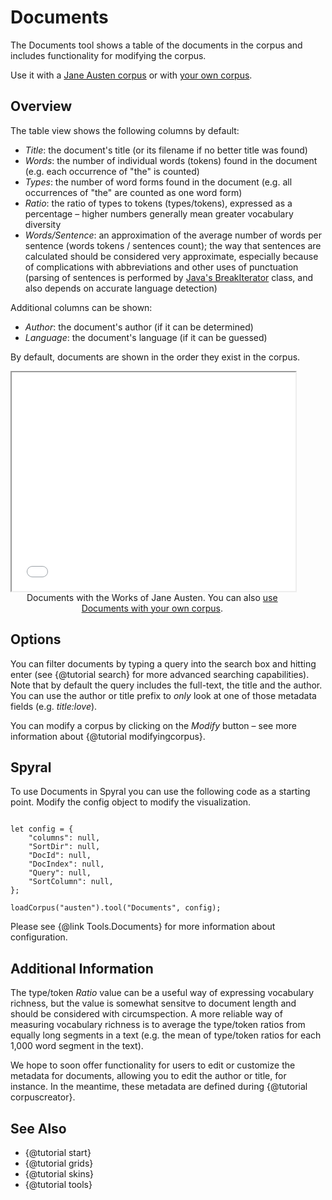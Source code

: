 # Documents

The Documents tool shows a table of the documents in the corpus and includes functionality for modifying the corpus.

Use it with a [Jane Austen corpus](../?view=Documents&corpus=austen) or with [your own corpus](../?view=Documents).


## Overview

The table view shows the following columns by default:

- *Title*: the document's title (or its filename if no better title was found)
- *Words*: the number of individual words (tokens) found in the document (e.g. each occurrence of "the" is counted)
- *Types*: the number of word forms found in the document (e.g. all occurrences of "the" are counted as one word form)
- *Ratio*: the ratio of types to tokens (types/tokens), expressed as a percentage – higher numbers generally mean greater vocabulary diversity
- *Words/Sentence*: an approximation of the average number of words per sentence (words tokens / sentences count); the way that sentences are calculated should be considered very approximate, especially because of complications with abbreviations and other uses of punctuation (parsing of sentences is performed by [Java's BreakIterator](https://docs.oracle.com/javase/tutorial/i18n/text/about.html) class, and also depends on accurate language detection)

Additional columns can be shown:

- *Author*: the document's author (if it can be determined)
- *Language*: the document's language (if it can be guessed)

By default, documents are shown in the order they exist in the corpus.

<iframe src="../tool/Documents/?corpus=austen&subtitle=The+Works+of+Jane+Austen" style="width: 90%; height: 350px;"></iframe>
<div style="width: 90%; text-align: center; margin-bottom: 1em;">Documents with the Works of Jane Austen. You can also <a href="../?view=Documents" target="_blank">use Documents with your own corpus</a>.</div>


## Options

You can filter documents  by typing a query into the search box and hitting enter (see {@tutorial search} for more 
advanced searching capabilities). Note that by default the query includes the full-text, the title and the author. You 
can use the author or title prefix to *only* look at one of those metadata fields (e.g. _title:love_).

You can modify a corpus by clicking on the _Modify_ button – see more information about {@tutorial modifyingcorpus}.

## Spyral

To use Documents in Spyral you can use the following code as a starting point. Modify the config object to modify 
the visualization.

```

let config = {
    "columns": null,
    "SortDir": null,
    "DocId": null,
    "DocIndex": null,
    "Query": null,
    "SortColumn": null,
};

loadCorpus("austen").tool("Documents", config);

```

Please see {@link Tools.Documents} for more information about configuration.

## Additional Information

The type/token _Ratio_ value can be a useful way of expressing vocabulary richness, but the value is somewhat sensitve 
to document length and should be considered with circumspection. A more reliable way of measuring vocabulary richness 
is to average the type/token ratios from equally long segments in a text (e.g. the mean of type/token ratios for each 
1,000 word segment in the text).

We hope to soon offer functionality for users to edit or customize the metadata for documents, allowing you to edit the 
author or title, for instance. In the meantime, these metadata are defined during {@tutorial corpuscreator}.

## See Also
- {@tutorial start}
- {@tutorial grids}
- {@tutorial skins}
- {@tutorial tools}

